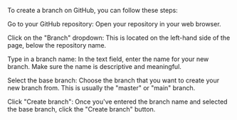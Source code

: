 To create a branch on GitHub, you can follow these steps:

Go to your GitHub repository: Open your repository in your web browser.

Click on the "Branch" dropdown: This is located on the left-hand side of the page, below the repository name.

Type in a branch name: In the text field, enter the name for your new branch. Make sure the name is descriptive and meaningful.

Select the base branch: Choose the branch that you want to create your new branch from. This is usually the "master" or "main" branch.

Click "Create branch": Once you've entered the branch name and selected the base branch, click the "Create branch" button.

